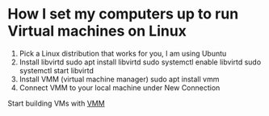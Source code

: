 # How I set my computers up to run Virtual machines on Linux

1. Pick a Linux distribution that works for you, I am using Ubuntu
2. Install libvirtd
    sudo apt install libvirtd
    sudo systemctl enable libvirtd
    sudo systemctl start libvirtd
3. Install VMM (virtual machine manager)
    sudo apt install vmm
4. Connect VMM to your local machine under New Connection


Start building VMs with
[VMM](https://virt-manager.org/)